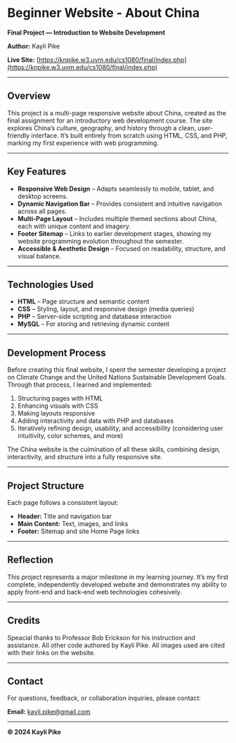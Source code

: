 # Beginner Website - About China

**Final Project — Introduction to Website Development**

**Author:** Kayli Pike

**Live Site:** [https://knpike.w3.uvm.edu/cs1080/final/index.php](https://knpike.w3.uvm.edu/cs1080/final/index.php)

---

## Overview

This project is a multi-page responsive website about China, created as the final assignment for an introductory web development course.
The site explores China’s culture, geography, and history through a clean, user-friendly interface. It’s built entirely from scratch using HTML, CSS, and PHP, marking my first experience with web programming.

---

## Key Features

* **Responsive Web Design** – Adapts seamlessly to mobile, tablet, and desktop screens.
* **Dynamic Navigation Bar** – Provides consistent and intuitive navigation across all pages.
* **Multi-Page Layout** – Includes multiple themed sections about China, each with unique content and imagery.
* **Footer Sitemap** – Links to earlier development stages, showing my website programming evolution throughout the semester.
* **Accessible & Aesthetic Design** – Focused on readability, structure, and visual balance.

---

## Technologies Used

* **HTML** – Page structure and semantic content
* **CSS** – Styling, layout, and responsive design (media queries)
* **PHP** – Server-side scripting and database interaction
* **MySQL** – For storing and retrieving dynamic content

---

## Development Process

Before creating this final website, I spent the semester developing a project on Climate Change and the United Nations Sustainable Development Goals.
Through that process, I learned and implemented:

1. Structuring pages with HTML
2. Enhancing visuals with CSS
3. Making layouts responsive
4. Adding interactivity and data with PHP and databases
5. Iteratively refining design, usability, and accessibility (considering user intuitivity, color schemes, and more)

The China website is the culmination of all these skills, combining design, interactivity, and structure into a fully responsive site.

---

## Project Structure

Each page follows a consistent layout:

* **Header:** Title and navigation bar
* **Main Content:** Text, images, and links
* **Footer:** Sitemap and site Home Page links

---

## Reflection

This project represents a major milestone in my learning journey. It’s my first complete, independently developed website and demonstrates my ability to apply front-end and back-end web technologies cohesively.

---

## Credits
Speacial thanks to Professor Bob Erickson for his instruction and assistance.
All other code authored by Kayli Pike.
All images used are cited with their links on the website.

---

## Contact

For questions, feedback, or collaboration inquiries, please contact:

**Email:** [kayli.pike@gmail.com](mailto:kayli.pike@gmail.com)

---

**© 2024 Kayli Pike**


